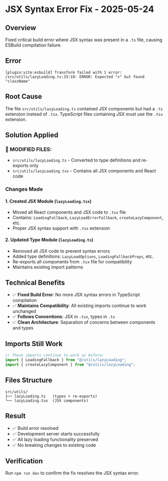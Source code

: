# JSX Syntax Error Fix - 2025-05-24

## Overview
Fixed critical build error where JSX syntax was present in a `.ts` file, causing ESBuild compilation failure.

## Error
```
[plugin:vite:esbuild] Transform failed with 1 error:
/src/utils/lazyLoading.ts:33:10: ERROR: Expected ">" but found "className"
```

## Root Cause
The file `src/utils/lazyLoading.ts` contained JSX components but had a `.ts` extension instead of `.tsx`. TypeScript files containing JSX must use the `.tsx` extension.

## Solution Applied

### 🔄 MODIFIED FILES:
- `src/utils/lazyLoading.ts` - Converted to type definitions and re-exports only
- `src/utils/lazyLoading.tsx` - Contains all JSX components and React code

### Changes Made

#### 1. Created JSX Module (`lazyLoading.tsx`)
- Moved all React components and JSX code to `.tsx` file
- Contains: `LoadingFallback`, `LazyLoadErrorFallback`, `createLazyComponent`, etc.
- Proper JSX syntax support with `.tsx` extension

#### 2. Updated Type Module (`lazyLoading.ts`)
- Removed all JSX code to prevent syntax errors
- Added type definitions: `LazyLoadOptions`, `LoadingFallbackProps`, etc.
- Re-exports all components from `.tsx` file for compatibility
- Maintains existing import patterns

## Technical Benefits
- ✅ **Fixed Build Error**: No more JSX syntax errors in TypeScript compilation
- ✅ **Maintains Compatibility**: All existing imports continue to work unchanged
- ✅ **Follows Conventions**: JSX in `.tsx`, types in `.ts`
- ✅ **Clean Architecture**: Separation of concerns between components and types

## Imports Still Work
```typescript
// These imports continue to work as before:
import { LoadingFallback } from "@/utils/lazyLoading";
import { createLazyComponent } from "@/utils/lazyLoading";
```

## Files Structure
```
src/utils/
├── lazyLoading.ts   (types + re-exports)
└── lazyLoading.tsx  (JSX components)
```

## Result
- ✅ Build error resolved
- ✅ Development server starts successfully
- ✅ All lazy loading functionality preserved
- ✅ No breaking changes to existing code

## Verification
Run `npm run dev` to confirm the fix resolves the JSX syntax error.
